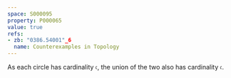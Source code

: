 ```yaml
---
space: S000095
property: P000065
value: true
refs:
- zb: "0386.54001"_6
  name: Counterexamples in Topology
---
```


As each circle has cardinality $\mathfrak c$, the union of the two also has cardinality $\mathfrak c$.
